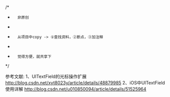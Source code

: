 
/*
*       非原创
*
*       从项目中copy -> ①查找资料，②断点，③加注释
*
*       觉得方便，就共享下
*/

参考文献:
1、UITextField的光标操作扩展   http://blog.csdn.net/xyt8023y/article/details/48879985
2、iOS中UITextField使用详解  http://blog.csdn.net/u010850094/article/details/51525964
